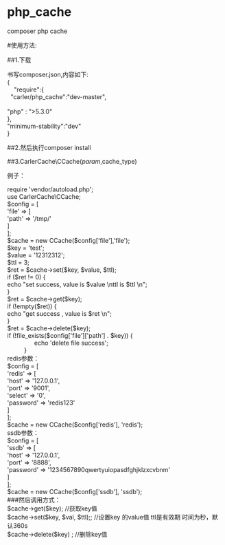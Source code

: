 # php_cache
composer php cache

#使用方法:

##1.下载</br>

书写composer.json,内容如下:       </br>
{       </br>
	    "require":{    </br>  
		"carler/php_cache":"dev-master",     </br>     
			"php" : ">5.3.0"      </br>
	},         </br>
		"minimum-stability":"dev"      </br>
}         </br>

##2.然后执行composer install</br>

##3.CarlerCache\CCache($param,$cache_type)</br>

例子：                 </br>
<?php               </br>
require 'vendor/autoload.php';        </br>            
use CarlerCache\CCache;              </br>   
$config = [                   </br>
	'file' => [              </br>
		'path' => '/tmp/'               </br>
	]               </br>
];                  </br>
$cache = new CCache($config['file'],'file');        </br>        


$key = 'test';                </br>
$value = '12312312';             </br>       
$ttl = 3;           </br>

$ret = $cache->set($key, $value, $ttl);    </br>                 

if ($ret != 0) {              </br>
	echo "set success, value is $value \nttl is $ttl \n";      </br>       
}                   </br>

$ret = $cache->get($key);        </br>      
if (!empty($ret)) {           </br>
	echo "get success , value is $ret \n";      </br>           
}            </br>       

$ret = $cache->delete($key);    </br>        
if (!file_exists($config['file']['path'] . $key)) {     </br>              
	  echo 'delete file success';         </br>          
}                   </br>

redis参数：            </br>
$config = [               </br>    
	'redis' => [              </br>
		'host' => '127.0.0.1',                </br>    
		'port' => '9001',               </br>
		'select' => '0',                </br>
		'password' => 'redis123'           </br>       
	]        </br>       
];                  </br>

$cache = new CCache($config['redis'], 'redis');       </br>      

ssdb参数：             </br>
$config = [                   </br>
	'ssdb' => [               </br>
		'host' => '127.0.0.1',                    </br>
		'port' => '8888',               </br>
		'password' => '1234567890qwertyuiopasdfghjklzxcvbnm'         </br>           
	]               </br>
];              </br>                      

$cache = new CCache($config['ssdb'], 'ssdb');           </br>    

###然后调用方式：              </br>      
$cache->get($key);  //获取key值           </br>                          
$cache->set($key, $val, $ttl);; //设置key 的value值 ttl是有效期 时间为秒，默认360s            </br>
$cache->delete($key) ; //删除key值                  </br>

